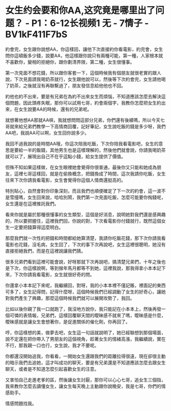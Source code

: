 # 女生约会要和你AA,这究竟是哪里出了问题？ - P1：6-12长视频1 无 - 7情子 - BV1kF411F7bS

約會完，女生跟你說想AA，你這樣回，讓他下次直接約你看電影，約完會，女生問你這頓飯多少錢，說要AA，他這樣跟你說只有兩種可能，第一種，人家根本就不喜歡你，變相的拒絕你，跟你劃清界限，第二種，女生很懂事。

第一次見面不想花錢，所以跟你客套一下，這個時候我有個朋友就很老實的跟人說，下次見面請我喝奶茶就行，女生跟他說可以，然後等下次約會完，女生請他喝了奶茶，之後就沒有再聯繫過了，朋友發信息給他他也不回。

約他也約不出來，要是有兄弟在為約不出來女生而煩惱，不知道應該怎麼去解決這個問題，因此頭疼失眠，那你可以試用七哥，約會兩個字，我教你怎麼把女生約出來，在女生說要AA的時候，還有的兄弟呢。

就想著他想AA那就AA唄，我就想問問這部分兄弟，你們還有後續嗎，所以今天七哥就來給兄弟們教學一下高情商回覆，記好筆記，女生說吃飯的錢是多少呀，我們AA吧，我說AA可以啊，女生回你說多少。

我回不過我說的是時間AA哦，你這次陪我吃飯，下次你陪我看電影吧，女生的意思是要給一半的飯錢，其他男生也是這樣理解的，然後他們就會說，你請我喝奶茶就可以了，展現出自己不在乎這點小錢，給女生提供了價值。

但殊不知如果這樣做，在女生眼裡她會覺得你很普通，最後你又只能和她成為朋友，這裡七哥這樣回，就是在偷換概念，把錢換成了時間，這次我請你吃飯，女生往來下次你請我看電影，女生會覺得你這個人情商還挺高的。

特別貼心，自然會對你印象深刻，而且我們也順便確定了下一次的約會，這一波不是雪撞嗎，女生回來說，哈哈別鬧，我們第一次見面吃飯，怎麼可能要你掏錢呢，女生還是在這裡推託我們。

看來你就是屬於那種很懂事的女生類型，這個是好消息，說明她對我們還是感興趣的，所以要把握住，這裡我們回，你說的對，下次看電影你付錢就行，既然這個女生一定要把錢算得這麼明白。

那麼我們就一次性的把錢和時間都給她算清楚，我請你吃飯花錢，那下次你請我看電影也花錢，沒毛病，女生回了，下次的事下次再說吧，女生這裡很聰明，她沒有直接拒絕我們，而是在這裡說讓我們猜。

很多兄弟們看到這裡可能會說，好呀那就下次再說吧，搞清楚兄弟們，十年之後也是下次，你這樣說啊，等到猴年馬月都等不到她，這裡我說，那我得拿小本本記下來，下次你請我看電影，女生就很好奇的問。

你還拿小本本記下來呢，我繼續回，對呀，我的小本本裡不僅記賬，裡面記的東西可多了，女生記得問，記得什麼呀，這個時候我們已經調動了女生的好奇心，讓她對我們產生了興趣，那麼這個時候我們就可以展開攻勢了，我回。

比如以後你親了我一口就跑了，我沒地方說你，我只能記在小本本上，然後再發一個可憐的表情報，兄弟們，這樣回覆聊天間的曖昧感不就來了嗎，曖昧感是什麼，曖昧感就是讓女生會想著你，是促進關係的催化劑，你再回了。

哼，你這樣想的美，做夢去吧，女生這一句話就說明了，她已經聯想到那個場面，說不定還在把你帶入了男朋友的這個視角，趁著女生的情緒高漲，我繼續說，實在不行，那我親一口也行，女生說，我才不要呢。

你都還沒開始追我，你看看，一開始女生還跟我們的距離拉得很遠，現在卻很主動的暗示我們去追她，這才叫成功的聊天，要是有兄弟還是不知道應該怎麼去跟女生聊天，或者是不知道怎麼引起喜歡女生的注意。

又害怕自己走進老爹的區，然後讓女生討厭，那你可以心心七哥，追女生三個指，我來教你怎麼去讀懂女生，讓女生每天晚上主動跟你說晚安，我是七哥，你們的情感助手。

情感問題找我。